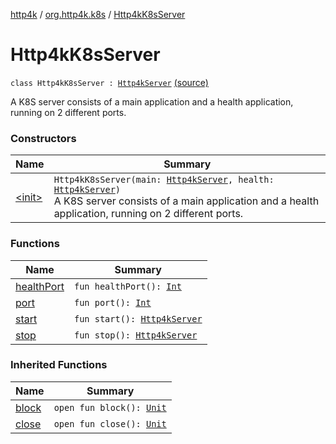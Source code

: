 [http4k](../../index.md) / [org.http4k.k8s](../index.md) / [Http4kK8sServer](./index.md)

# Http4kK8sServer

`class Http4kK8sServer : `[`Http4kServer`](../../org.http4k.server/-http4k-server/index.md) [(source)](https://github.com/http4k/http4k/blob/master/http4k-k8s/src/main/kotlin/org/http4k/k8s/Http4kK8sServer.kt#L16)

A K8S server consists of a main application and a health application, running on 2 different ports.

### Constructors

| Name | Summary |
|---|---|
| [&lt;init&gt;](-init-.md) | `Http4kK8sServer(main: `[`Http4kServer`](../../org.http4k.server/-http4k-server/index.md)`, health: `[`Http4kServer`](../../org.http4k.server/-http4k-server/index.md)`)`<br>A K8S server consists of a main application and a health application, running on 2 different ports. |

### Functions

| Name | Summary |
|---|---|
| [healthPort](health-port.md) | `fun healthPort(): `[`Int`](https://kotlinlang.org/api/latest/jvm/stdlib/kotlin/-int/index.html) |
| [port](port.md) | `fun port(): `[`Int`](https://kotlinlang.org/api/latest/jvm/stdlib/kotlin/-int/index.html) |
| [start](start.md) | `fun start(): `[`Http4kServer`](../../org.http4k.server/-http4k-server/index.md) |
| [stop](stop.md) | `fun stop(): `[`Http4kServer`](../../org.http4k.server/-http4k-server/index.md) |

### Inherited Functions

| Name | Summary |
|---|---|
| [block](../../org.http4k.server/-http4k-server/block.md) | `open fun block(): `[`Unit`](https://kotlinlang.org/api/latest/jvm/stdlib/kotlin/-unit/index.html) |
| [close](../../org.http4k.server/-http4k-server/close.md) | `open fun close(): `[`Unit`](https://kotlinlang.org/api/latest/jvm/stdlib/kotlin/-unit/index.html) |

